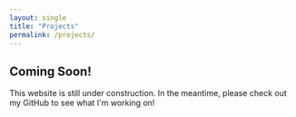 ```yaml
---
layout: single
title: "Projects"
permalink: /projects/
---
```


## Coming Soon!

This website is still under construction. In the meantime, please check out my GitHub to see what I'm working on!